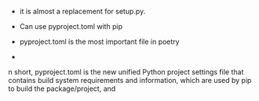 - it is almost a replacement for setup.py.
- Can use pyproject.toml with pip

- pyproject.toml is the most important file in poetry
-
n short, pyproject.toml is the new unified Python project settings file that contains build system requirements and information, which are used by pip to build the package/project, and
